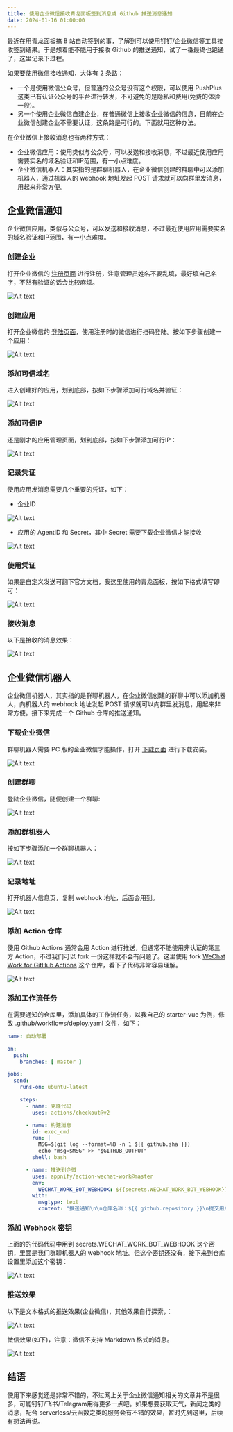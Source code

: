 ```yaml
---
title: 使用企业微信接收青龙面板签到消息或 Github 推送消息通知
date: 2024-01-16 01:00:00
---
```


最近在用青龙面板搞 B 站自动签到的事，了解到可以使用钉钉/企业微信等工具接收签到结果。于是想着能不能用于接收 Github 的推送通知，试了一番最终也跑通了，这里记录下过程。

如果要使用微信接收通知，大体有 2 条路：

- 一个是使用微信公众号，但普通的公众号没有这个权限，可以使用 PushPlus 这类已有认证公众号的平台进行转发，不可避免的是隐私和费用(免费的体验一般)。
- 另一个使用企业微信自建企业，在普通微信上接收企业微信的信息，目前在企业微信创建企业不需要认证，这条路是可行的。下面就用这种办法。

在企业微信上接收消息也有两种方式：

- 企业微信应用：使用类似与公众号，可以发送和接收消息，不过最近使用应用需要实名的域名验证和IP范围，有一小点难度。
- 企业微信机器人：其实指的是群聊机器人，在企业微信创建的群聊中可以添加机器人，通过机器人的 webhook 地址发起 POST 请求就可以向群里发消息，用起来非常方便。

## 企业微信通知

企业微信应用，类似与公众号，可以发送和接收消息，不过最近使用应用需要实名的域名验证和IP范围，有一小点难度。

### 创建企业

打开企业微信的 [注册页面](https://work.weixin.qq.com/wework_admin/register_wx?from=loginpage) 进行注册，注意管理员姓名不要乱填，最好填自己名字，不然有验证的话会比较麻烦。

![Alt text](./image.png)

### 创建应用

打开企业微信的 [登陆页面](https://work.weixin.qq.com/wework_admin/loginpage_wx)，使用注册时的微信进行扫码登陆。按如下步骤创建一个应用：

![Alt text](./image-1.png)


### 添加可信域名

进入创建好的应用，划到底部，按如下步骤添加可行域名并验证：

![Alt text](./image-2.png)

### 添加可信IP

还是刚才的应用管理页面，划到底部，按如下步骤添加可行IP：

![Alt text](./image-3.png)

### 记录凭证

使用应用发消息需要几个重要的凭证，如下：

- 企业ID

![Alt text](./image-4.png)

- 应用的 AgentID 和 Secret，其中 Secret 需要下载企业微信才能接收

![Alt text](./image-5.png)

### 使用凭证

如果是自定义发送可翻下官方文档，我这里使用的青龙面板，按如下格式填写即可：

![Alt text](./image-6.png)

### 接收消息

以下是接收的消息效果：

![Alt text](./image-7.png)

## 企业微信机器人

企业微信机器人，其实指的是群聊机器人，在企业微信创建的群聊中可以添加机器人，向机器人的 webhook 地址发起 POST 请求就可以向群里发消息，用起来非常方便。接下来完成一个 Github 仓库的推送通知。

### 下载企业微信

群聊机器人需要 PC 版的企业微信才能操作，打开 [下载页面](https://work.weixin.qq.com/#indexDownload) 进行下载安装。

![Alt text](./image-8.png)

### 创建群聊

登陆企业微信，随便创建一个群聊:

![Alt text](./image-9.png)

### 添加群机器人

按如下步骤添加一个群聊机器人：

![Alt text](./image-10.png)

### 记录地址

打开机器人信息页，复制 webhook 地址，后面会用到。

![Alt text](./image-11.png)

### 添加 Action 仓库

使用 Github Actions 通常会用 Action 进行推送，但通常不能使用非认证的第三方 Action，不过我们可以 fork 一份这样就不会有问题了。这里使用 fork [WeChat Work for GitHub Actions](https://github.com/chf007/action-wechat-work) 这个仓库，看下了代码非常容易理解。

![Alt text](./image-12.png)

### 添加工作流任务

在需要通知的仓库里，添加具体的工作流任务，以我自己的 starter-vue 为例，修改 .github/workflows/deploy.yaml 文件，如下：

```yaml
name: 自动部署

on:
  push:
    branches: [ master ]

jobs:
  send:
    runs-on: ubuntu-latest

    steps:
      - name: 克隆代码
        uses: actions/checkout@v2

      - name: 构建消息
        id: exec_cmd
        run: |
          MSG=$(git log --format=%B -n 1 ${{ github.sha }})
          echo "msg=$MSG" >> "$GITHUB_OUTPUT"
        shell: bash

      - name: 推送到企微
        uses: appnify/action-wechat-work@master
        env:
          WECHAT_WORK_BOT_WEBHOOK: ${{secrets.WECHAT_WORK_BOT_WEBHOOK}}
        with:
          msgtype: text
          content: "推送通知\n\n仓库名称：${{ github.repository }}\n提交用户：${{ github.actor }}\n提交消息：${{ steps.exec_cmd.outputs.msg }}\n提交哈希：${{ github.sha }}\n\n提醒：已有提交推送到仓库，请留意构建结果。"
```

### 添加 Webhook 密钥

上面的的代码代码中用到 secrets.WECHAT_WORK_BOT_WEBHOOK 这个密钥，里面是我们群聊机器人的 webhook 地址。但这个密钥还没有，接下来到仓库设置里添加这个密钥：

![Alt text](./image-15.png)

### 推送效果

以下是文本格式的推送效果(企业微信)，其他效果自行探索，：

![Alt text](./image-13.png)

微信效果(如下)，注意：微信不支持 Markdown 格式的消息。

![Alt text](./image-14.png)

## 结语

使用下来感觉还是非常不错的，不过网上关于企业微信通知相关的文章并不是很多，可能钉钉/飞书/Telegram用得更多一点吧。如果想要获取天气，新闻之类的消息，配合 serverless/云函数之类的服务会有不错的效果，暂时先到这里，后续有想法再说。
